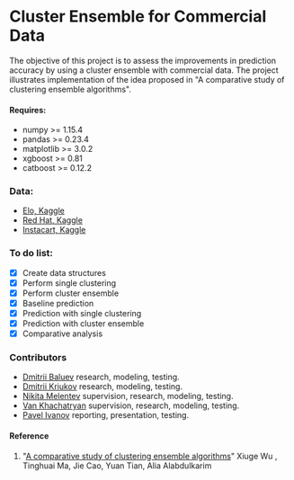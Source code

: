 # Cluster Ensemble for Commercial Data

The objective of this project is to assess the improvements in prediction accuracy by using a cluster ensemble with commercial data. The project illustrates implementation of the idea proposed in "A comparative study of clustering ensemble algorithms".

#### Requires: 
- numpy >= 1.15.4
- pandas >= 0.23.4
- matplotlib >= 3.0.2
- xgboost >= 0.81
- catboost >= 0.12.2

### Data:
- [Elo, Kaggle](https://www.kaggle.com/c/elo-merchant-category-recommendation/discussion)
- [Red Hat, Kaggle](https://www.kaggle.com/c/predicting-red-hat-business-value/data)
- [Instacart, Kaggle](https://www.kaggle.com/c/instacart-market-basket-analysis/kernels)

### To do list:
- [x] Create data structures
- [x] Perform single clustering
- [x] Perform cluster ensemble
- [x] Baseline prediction
- [x] Prediction with single clustering
- [x] Prediction with cluster ensemble
- [x] Comparative analysis

### Contributors

- [Dmitrii Baluev]() research, modeling, testing.
- [Dmitrii Kriukov]() research, modeling, testing.
- [Nikita Melentev]() supervision, research, modeling, testing.
- [Van Khachatryan](https://github.com/vkhachatryan) supervision, research, modeling, testing.
- [Pavel Ivanov]() reporting, presentation, testing.

#### Reference
1. "[A comparative study of clustering ensemble algorithms](https://www.sciencedirect.com/science/article/pii/S0045790617325417)" Xiuge Wu , Tinghuai Ma, Jie Cao, Yuan Tian, Alia Alabdulkarim
